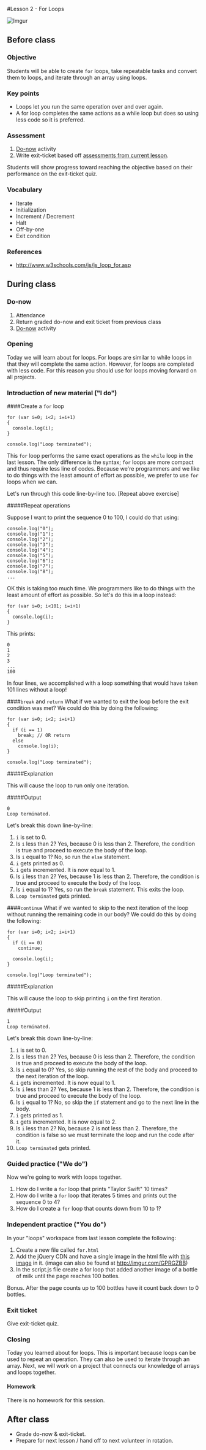 #Lesson 2 - For Loops

![Imgur](http://i.imgur.com/gDQRQmUm.png)

## Before class

### Objective

Students will be able to create ``for`` loops, take repeatable tasks and convert them to loops, and iterate through an array using loops.

### Key points

* Loops let you run the same operation over and over again.
* A for loop completes the same actions as a while loop but does so using less code so it is preferred. 

### Assessment

1. [Do-now](assessments/do_now.md) activity 
2. Write exit-ticket based off [assessments from current lesson](assessments/exit_ticket.md).

Students will show progress toward reaching the objective based on their performance on the exit-ticket quiz.

### Vocabulary

* Iterate
* Initialization 
* Increment / Decrement
* Halt
* Off-by-one
* Exit condition

### References

* http://www.w3schools.com/js/js_loop_for.asp

## During class

### Do-now

1. Attendance
2. Return graded do-now and exit ticket from previous class
3. [Do-now](assessments/do_now.md) activity

### Opening

Today we will learn about for loops. For loops are similar to while loops in that they will complete the same action. However, for loops are completed with less code. For this reason you should use for loops moving forward on all projects.


### Introduction of new material ("I do")

####Create a `for` loop
```
for (var i=0; i<2; i=i+1)
{
  console.log(i);
}

console.log("Loop terminated");
```

This `for` loop performs the same exact operations as the `while` loop in the last lesson. The only difference is the syntax; `for` loops are more compact and thus require less line of codes. Because we're programmers and we like to do things with the least amount of effort as possible, we prefer to use `for` loops when we can.

Let's run through this code line-by-line too. [Repeat above exercise]

#####Repeat operations

Suppose I want to print the sequence 0 to 100, I could do that using:

```
console.log("0");
console.log("1");
console.log("2");
console.log("3");
console.log("4");
console.log("5");
console.log("6");
console.log("7");
console.log("8");
...
```

OK this is taking too much time. We programmers like to do things with the least amount of effort as possible. So let's do this in a loop instead:

```
for (var i=0; i<101; i=i+1)
{
  console.log(i);
}
```

This prints:

```
0
1
2
3
...
100
```

In four lines, we accomplished with a loop something that would have taken 101 lines without a loop!


####`break` and `return`
What if we wanted to exit the loop before the exit condition was met? We could do this by doing the following:

```
for (var i=0; i<2; i=i+1)
{
  if (i == 1)
    break; // OR return
  else
    console.log(i);
}

console.log("Loop terminated");
```

#####Explanation

This will cause the loop to run only one iteration. 

#####Output

```
0
Loop terminated.
```

Let's break this down line-by-line:

1. `i` is set to 0.
2. Is `i` less than 2? Yes, because 0 is less than 2. Therefore, the condition is true and proceed to execute the body of the loop.
3. Is `i` equal to 1? No, so run the `else` statement. 
3. `i` gets printed as 0.
4. `i` gets incremented. It is now equal to 1.
5. Is `i` less than 2? Yes, because 1 is less than 2. Therefore, the condition is true and proceed to execute the body of the loop.
6. Is `i` equal to 1? Yes, so run the `break` statement. This exits the loop.
7. `Loop terminated` gets printed.

####`continue`
What if we wanted to skip to the next iteration of the loop without running the remaining code in our body? We could do this by doing the following:

```
for (var i=0; i<2; i=i+1)
{
  if (i == 0)
    continue;
    
  console.log(i);
}

console.log("Loop terminated");
```

#####Explanation

This will cause the loop to skip printing `i` on the first iteration.

#####Output

```
1
Loop terminated.
```

Let's break this down line-by-line:

1. `i` is set to 0.
2. Is `i` less than 2? Yes, because 0 is less than 2. Therefore, the condition is true and proceed to execute the body of the loop.
3. Is `i` equal to 0? Yes, so skip running the rest of the body and proceed to the next iteration of the loop.
4. `i` gets incremented. It is now equal to 1.
5. Is `i` less than 2? Yes, because 1 is less than 2. Therefore, the condition is true and proceed to execute the body of the loop.
6. Is `i` equal to 1? No, so skip the `if` statement and go to the next line in the body.
7. `i` gets printed as 1.
8. `i` gets incremented. It is now equal to 2.
9. Is `i` less than 2? No, because 2 is not less than 2. Therefore, the condition is false so we must terminate the loop and run the code after it.
10. `Loop terminated` gets printed.


### Guided practice ("We do")

Now we're going to work with loops together. 

1. How do I write a `for` loop that prints "Taylor Swift" 10 times?
2. How do I write a `for` loop that iterates 5 times and prints out the sequence 0 to 4?
3. How do I create a `for` loop that counts down from 10 to 1? 

### Independent practice ("You do")
In your "loops" workspace from last lesson complete the following:

1. Create a new file called `for.html`
2. Add the jQuery CDN and have a single image in the html file with [this image](http://imgur.com/GPRGZBB) in it. (image can also be found at http://imgur.com/GPRGZBB)
3. In the script.js file create a for loop that added another image of a bottle of milk until the page reaches 100 botles.  

Bonus. After the page counts up to 100 bottles have it count back down to 0 bottles.

### Exit ticket

Give exit-ticket quiz.

### Closing

Today you learned about for loops. This is important because loops can be used to repeat an operation. They can also be used to iterate through an array. Next, we will work on a project that connects our knowledge of arrays and loops together.

#### Homework

There is no homework for this session.

## After class

* Grade do-now & exit-ticket. 
* Prepare for next lesson / hand off to next volunteer in rotation.
